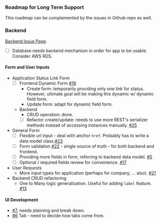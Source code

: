 ### Roadmap for Long Term Support

This roadmap can be complemented by the issues in Github repo as well.

### Backend

[Backend Issue Page](https://github.com/rivernews/appl-tracky-api/issues).

- [ ] Database needs backend mechanism in order for app to be usable. Consider AWS RDS.

#### Form and User Inputs

- Application Status Link Form
    - [ ] Frontend Dynamic Form [#19](https://github.com/rivernews/appl-tracky-spa/issues/19)
        - Create form: temporarily providing only one link for status. However, ultimate goal will be making this dynamic w/ dynamic field form.
        - Update form: adapt for dynamic field form. 
    - Backend
        - CRUD operation: done.
        - [ ] Refactor create/update: needs to use more REST's serializer methods instead of accessing instances manually. [#25](https://github.com/rivernews/appl-tracky-spa/issues/25)
- General Form
    - [ ] Flexible url input - deal with anchor `href`. Probably has to write a data model class.[#23](https://github.com/rivernews/appl-tracky-spa/issues/23)
    - [ ] Form validation [#22](https://github.com/rivernews/appl-tracky-spa/issues/22) - single source of truth - for both backend and frontend.
    - [ ] Providing more fields in form, referring to backend data model. [#5](https://github.com/rivernews/appl-tracky-spa/issues/5)
    - [ ] Optional / required fields review for convenience. [#17](https://github.com/rivernews/appl-tracky-spa/issues/17)
- User Requests
    - More input types for application (perhaps for company, ... also). [#21](https://github.com/rivernews/appl-tracky-spa/issues/21)
- Backend CRUD refactoring
    - One to Many logic generalization. Useful for adding `label` feature. [#13](https://github.com/rivernews/appl-tracky-spa/issues/13)

#### UI Development

- [#7](https://github.com/rivernews/appl-tracky-spa/issues/7), needs planning and break down.
- [#6](https://github.com/rivernews/appl-tracky-spa/issues/7) Tab - need to decide how tabs come from.